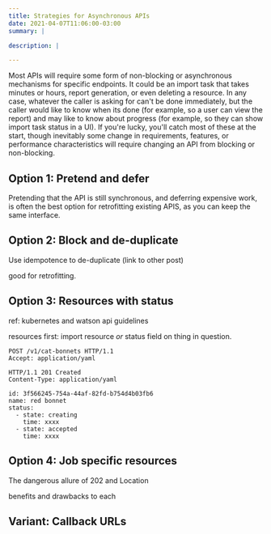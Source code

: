 ```yaml
---
title: Strategies for Asynchronous APIs
date: 2021-04-07T11:06:00-03:00
summary: |

description: |

---
```


Most APIs will require some form of non-blocking or asynchronous mechanisms for specific endpoints. It could be an
import task that takes minutes or hours, report generation, or even deleting a resource. In any case, whatever the caller
is asking for can't be done immediately, but the caller would like to know when its done (for example, so a user can view
the report) and may like to know about progress (for example, so they can show import task status in a UI). If you're lucky,
you'll catch most of these at the start, though inevitably some change in requirements, features, or performance
characteristics will require changing an API from blocking or non-blocking.

## Option 1: Pretend and defer

Pretending that the API is still synchronous, and deferring expensive work, is often the best option for retrofitting
existing APIS, as you can keep the same interface.

## Option 2: Block and de-duplicate

Use idempotence to de-duplicate (link to other post)

good for retrofitting.

## Option 3: Resources with status

ref: kubernetes and watson api guidelines

resources first: import resource
*or* status field on thing in question.

```http
POST /v1/cat-bonnets HTTP/1.1
Accept: application/yaml

HTTP/1.1 201 Created
Content-Type: application/yaml

id: 3f566245-754a-44af-82fd-b754d4b03fb6
name: red bonnet
status:
  - state: creating
    time: xxxx
  - state: accepted
    time: xxxx
```

## Option 4: Job specific resources

The dangerous allure of 202 and Location

benefits and drawbacks to each

## Variant: Callback URLs

